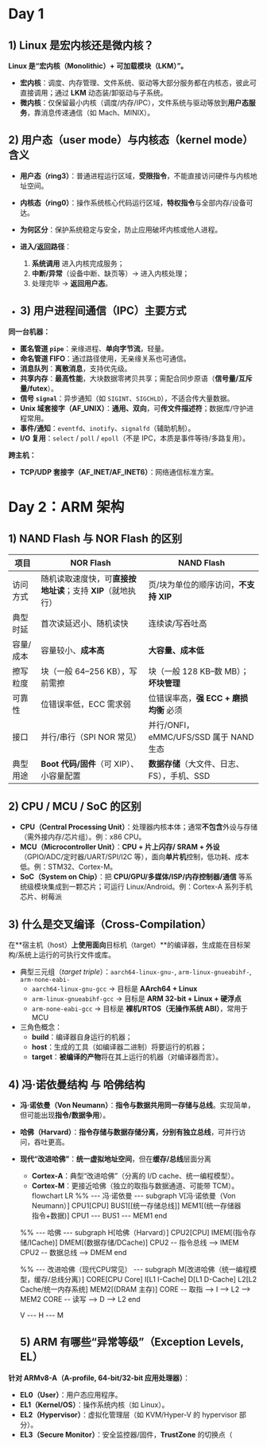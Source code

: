 # Day 1

## 1) Linux 是宏内核还是微内核？
**Linux 是“宏内核（Monolithic）+ 可加载模块（LKM）”。**
- **宏内核**：调度、内存管理、文件系统、驱动等大部分服务都在内核态，彼此可直接调用；通过 **LKM** 动态装/卸驱动与子系统。
- **微内核**：仅保留最小内核（调度/内存/IPC），文件系统与驱动等放到**用户态服务**，靠消息传递通信（如 Mach、MINIX）。

## 2) 用户态（user mode）与内核态（kernel mode）含义
- **用户态（ring3）**：普通进程运行区域，**受限指令**，不能直接访问硬件与内核地址空间。
- **内核态（ring0）**：操作系统核心代码运行区域，**特权指令**与全部内存/设备可达。
- **为何区分**：保护系统稳定与安全，防止应用破坏内核或他人进程。
- **进入/返回路径**：
  1. **系统调用** 进入内核完成服务；
  2. **中断/异常**（设备中断、缺页等）→ 进入内核处理；
  3. 处理完毕 → **返回用户态**。


  
- ## 3) 用户进程间通信（IPC）主要方式
**同一台机器：**
- **匿名管道 `pipe`**：亲缘进程、**单向字节流**，轻量。
- **命名管道 FIFO**：通过路径使用，无亲缘关系也可通信。
- **消息队列**：**离散消息**，支持优先级。
- **共享内存**：**最高性能**，大块数据零拷贝共享；需配合同步原语（**信号量/互斥量/futex**）。
- **信号 `signal`**：异步通知（如 `SIGINT`、`SIGCHLD`），不适合传大量数据。
- **Unix 域套接字（AF_UNIX）**：**通用、双向**，可**传文件描述符**；数据库/守护进程常用。
- **事件/通知**：`eventfd`、`inotify`、`signalfd`（辅助机制）。
- **I/O 复用**：`select` / `poll` / `epoll`（不是 IPC，本质是事件等待/多路复用）。

**跨主机：**
- **TCP/UDP 套接字（AF_INET/AF_INET6）**：网络通信标准方案。

# Day 2：ARM 架构
## 1) NAND Flash 与 NOR Flash 的区别
| 项目 | NOR Flash | NAND Flash |
|---|---|---|
| 访问方式 | 随机读取速度快，可**直接按地址读**；支持 **XIP**（就地执行） | 页/块为单位的顺序访问，**不支持 XIP** |
| 典型时延 | 首次读延迟小、随机读快 | 连续读/写吞吐高 |
| 容量/成本 | 容量较小、**成本高** | **大容量、成本低** |
| 擦写粒度 | 块（一般 64–256 KB），写前需擦 | 块（一般 128 KB–数 MB）；**坏块管理** |
| 可靠性 | 位错误率低，ECC 需求弱 | 位错误率高，**强 ECC + 磨损均衡** 必须 |
| 接口 | 并行/串行（SPI NOR 常见） | 并行/ONFI，eMMC/UFS/SSD 属于 NAND 生态 |
| 典型用途 | **Boot 代码/固件**（可 XIP）、小容量配置 | **数据存储**（大文件、日志、FS），手机、SSD |

## 2) CPU / MCU / SoC 的区别
- **CPU（Central Processing Unit）**：处理器内核本体；通常**不包含**外设与存储（需外接内存/芯片组）。例：x86 CPU。
- **MCU（Microcontroller Unit）**：**CPU + 片上闪存/ SRAM + 外设**（GPIO/ADC/定时器/UART/SPI/I2C 等），面向**单片机**控制，低功耗、成本低。例：STM32、Cortex-M。
- **SoC（System on Chip）**：把 **CPU/GPU/多媒体/ISP/内存控制器/通信** 等系统级模块集成到一颗芯片；可运行 Linux/Android。例：Cortex-A 系列手机芯片、树莓派


## 3) 什么是交叉编译（Cross-Compilation）
在**宿主机（host）**上使用面向**目标机（target）**的编译器，生成能在目标架构/系统上运行的可执行文件或库。  
- 典型三元组（*target triple*）：`aarch64-linux-gnu-`, `arm-linux-gnueabihf-`, `arm-none-eabi-`  
  - `aarch64-linux-gnu-gcc` → 目标是 **AArch64 + Linux**  
  - `arm-linux-gnueabihf-gcc` → 目标是 **ARM 32-bit + Linux + 硬浮点**  
  - `arm-none-eabi-gcc` → 目标是 **裸机/RTOS（无操作系统 ABI）**，常用于 MCU
- 三角色概念：  
  - **build**：编译器自身运行的机器；  
  - **host**：生成的工具（如编译器二进制）将要运行的机器；  
  - **target**：**被编译的产物**将在其上运行的机器（对编译器而言）。


## 4) 冯·诺依曼结构 与 哈佛结构
- **冯·诺依曼（Von Neumann）**：**指令与数据共用同一存储与总线**。实现简单，但可能出现**指令/数据争用**）。
- **哈佛（Harvard）**：**指令存储与数据存储分离，分别有独立总线**，可并行访问，吞吐更高。
- **现代“改进哈佛”**：**统一虚拟地址空间**，但在**缓存/总线**层面分离 
  - **Cortex-A**：典型“改进哈佛”（分离的 I/D cache、统一编程模型）。  
  - **Cortex-M**：更接近哈佛（独立的取指与数据通道、可能带 TCM）。
flowchart LR
  %% --- 冯·诺依曼 ---
  subgraph V[冯·诺依曼（Von Neumann）]
    CPU1[CPU]
    BUS1[[统一存储总线]]
    MEM1[(统一存储器<br/>指令+数据)]
    CPU1 --- BUS1 --- MEM1
  end

  %% --- 哈佛 ---
  subgraph H[哈佛（Harvard）]
    CPU2[CPU]
    IMEM[(指令存储/ICache)]
    DMEM[(数据存储/DCache)]
    CPU2 -- 指令总线 --> IMEM
    CPU2 -- 数据总线 --> DMEM
  end

  %% --- 改进哈佛（现代CPU常见） ---
  subgraph M[改进哈佛（统一编程模型，缓存/总线分离）]
    CORE[CPU Core]
    I[L1 I-Cache]
    D[L1 D-Cache]
    L2[L2 Cache/统一内存系统]
    MEM2[(DRAM 主存)]
    CORE -- 取指 --> I --> L2 --> MEM2
    CORE -- 读写 --> D --> L2
  end

  V --- H --- M


  ## 5) ARM 有哪些“异常等级”（Exception Levels, EL）
**针对 ARMv8-A（A-profile, 64-bit/32-bit 应用处理器）**：
- **EL0（User）**：用户态应用程序。  
- **EL1（Kernel/OS）**：操作系统内核（如 Linux）。  
- **EL2（Hypervisor）**：虚拟化管理层（如 KVM/Hyper-V 的 hypervisor 部分）。  
- **EL3（Secure Monitor）**：安全监控器/固件，**TrustZone** 的切换点（

